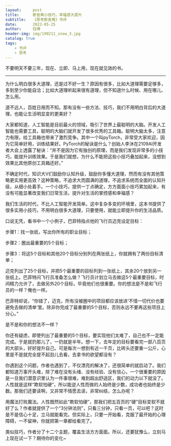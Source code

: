 ```yaml
---
layout:     post
title:      断舍离小技巧，幸福感大提升
subtitle:   《思考断舍离》书评
date:       2022-05-25
author:     钰博
header-img: img/190211_snow_3.jpg
catalog: true
tags:
    - 书评
    - 思考
---
```


不要明天不要三年，现在、立即、马上用，现在就见效的书。

---

为什么明白很多大道理，还是过不好一生？原因有很多，比如大道理需要足够多，多到至少你能自洽；比如大道理听起来很有道理，但不知道什么时候、用在哪儿、怎么用。

道不远人，百姓日用而不知。那有没有一些方法、技巧，我们不用明白背后的大道理，也能让生活明显变的更美好？

大家都知道，人工智能是目前最火的领域，吸引了世界上最聪明的大脑。开发人工智能也需要工具，聪明的大脑们就开发了很多优秀的工具箱。聪明大脑太多，注意力有限，给工具箱也带来了激烈竞争。其中一个叫pyTorch，非常受大家欢迎，因为它简单好用，训练结果好。PyTorch的秘诀是什么？创始人李沐在2109AI开发者大会上透露了秘诀：“并不是因为它有独创的原理，而是我们发现非常多的小技巧，能提升训练效果。于是我们就想，为什么不能把这些小技巧叠加起来，没想到效果比其他原创工具箱还好。”

不确定时代，知识大V们鼓励你认知升级，鼓励你多懂大道理，然而有没有其他策略更实用更高效？这种策略，不追求大而圆满的道理，不追求系统而全面的认知升级，从细小处着手。一个小技巧，提供一丁点确定，方方面面小技巧累加起来，有没有可能显著改变我们日常生活，提升对生活的掌控感和幸福感？

我们生活的时代，不比人工智能开发简单。这中复杂多变的环境里，这本书提供了很多实用小技巧，不用明白很多大道理，只要使用，就能立即提升你的生活品质。

口说无凭，看书中一个小例子，巴菲特指点他的飞行员迈克设定目标：

步骤1：找一张纸，写出你所有的职业目标；

步骤2：圈出最重要的5个目标；

步骤3：将这5个目标和其他20个目标分别列在两张纸上，你就拥有了两份目标清单；

迈克列出了25个目标，并把5个最重要的目标列到一张纸上，其余20个放到另一张纸上。巴菲特问飞行员准备怎么做？飞行员计划立马去做这5个最重要目标，时间精力允许了，去做另外20个目标，毕竟他们也很重要。你的想法是不是和飞行员的一样？俺也一样。

巴菲特却说，“你错了，迈克，所有没被圈中的项目都应该放进‘不惜一切代价也要避免去做的清单’里。除非你完成了最重要的5个目标，否则永远不要再这些项目上分心。”

是不是和你的想法不一样？

你还有疑虑，即使列出了最重要的5个目标，要实现他们太难了，自己也不一定能完成。于是就扔那儿了，一扔就是半年。想一下，去年定的目标要看完一部八百页的大部头，好好提升自己。可是每次一想到有近一千页，比砖头还要重一公斤，心里是不是就完全提不起劲儿去看，去拿书的欲望都没有？

你遇到这个问题，作者也遇到了，不仅漂亮的解决了，还很简单的就启动了。我们都知道万事开头难，除了难在没有头绪、没有经验、没有信心，一个很重要的原因是一旦我们潜意识里认为一件事很难，难到超出舒适区，我们的动力以下就没了。人性就是这样“欺软怕硬”，所以能逆人性而做的人始终是少数，成功者也始终是少数。那我们还要读啊，又非常不情愿去读，非常纠结，怎么办呢？

用魔法打败魔法。人性既然如此“欺软怕硬”，那我们把五百页的“硬”目标变软不就好了么？作者就提供了一个“3分钟法则”，只看三分钟，只看一页，可以吧？这时是不是信心十足，立马就能看完。但实际上，只要一开始看，克服了最开始的心理障碍，一不留神，你就把第一章都给看完了。

类似技巧，作者分了十二个主题，覆盖生活方方面面。所以，还要犹豫么，立刻马上现在试一下？期待你的变化~